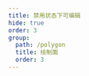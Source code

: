```yaml
---
title: 禁用状态下可编辑
hide: true
order: 3
group:
  path: /polygon
  title: 绘制面
  order: 3
---
```


<code src="./disableEditable.tsx" compact="true" defaultShowCode="true"></code>
